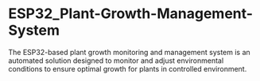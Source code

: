 # ESP32_Plant-Growth-Management-System
The ESP32-based plant growth monitoring and management system is an automated solution designed to monitor and adjust environmental conditions to ensure optimal growth for plants in controlled environment.
